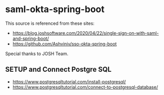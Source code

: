 # saml-okta-spring-boot

This source is referenced from these sites:
* https://blog.joshsoftware.com/2020/04/22/single-sign-on-with-saml-and-spring-boot/
* https://github.com/Ashviniv/sso-okta-spring-boot

Special thanks to JOSH Team.

## SETUP and Connect Postgre SQL
* https://www.postgresqltutorial.com/install-postgresql/
* https://www.postgresqltutorial.com/connect-to-postgresql-database/
